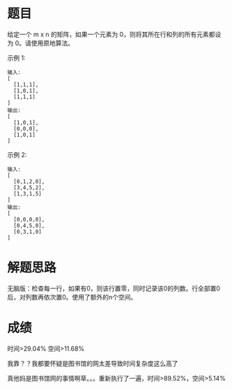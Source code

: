 # 题目
给定一个 m x n 的矩阵，如果一个元素为 0，则将其所在行和列的所有元素都设为 0。请使用原地算法。

示例 1:

    输入: 
    [
      [1,1,1],
      [1,0,1],
      [1,1,1]
    ]
    输出: 
    [
      [1,0,1],
      [0,0,0],
      [1,0,1]
    ]
示例 2:

    输入: 
    [
      [0,1,2,0],
      [3,4,5,2],
      [1,3,1,5]
    ]
    输出: 
    [
      [0,0,0,0],
      [0,4,5,0],
      [0,3,1,0]
    ]

# 解题思路
无脑版：检查每一行，如果有0，则该行置零，同时记录该0的列数。行全部置0后，对列数再依次置0。使用了额外的n个空间。
# 成绩
时间>29.04%
空间>11.68%

我靠？？我都要怀疑是图书馆的网太差导致时间复杂度这么高了

真他妈是图书馆网的事情啊草。。。重新执行了一遍，时间>89.52%，空间>5.14%
